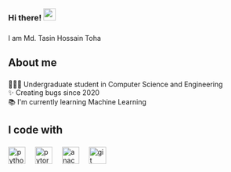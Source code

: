 ### Hi there! <img src="https://emojis.slackmojis.com/emojis/images/1536351075/4594/blob-wave.gif" width="25"/>

###

<p align="left">I am Md. Tasin Hossain Toha </p>

###

<h2 align="left">About me</h2>

###

<p align="left">👨🏻‍🎓 Undergraduate student in Computer Science and Engineering <br>✨ Creating bugs since 2020 <br>📚 I'm currently learning Machine Learning</p>

###

<h2 align="left">I code with</h2>

###

<div align="left">
  <img src="https://cdn.jsdelivr.net/gh/devicons/devicon/icons/python/python-original.svg" height="35" alt="python logo"  />
  <img width="12" />
  <img src="https://cdn.jsdelivr.net/gh/devicons/devicon/icons/pytorch/pytorch-original.svg" height="35" alt="pytorch logo"  />
  <img width="12" />
  <img src="https://cdn.jsdelivr.net/gh/devicons/devicon/icons/anaconda/anaconda-original.svg" height="35" alt="anaconda logo"  />
  <img width="12" />
  <img src="https://cdn.jsdelivr.net/gh/devicons/devicon/icons/git/git-original.svg" height="35" alt="git logo"  />
</div>
